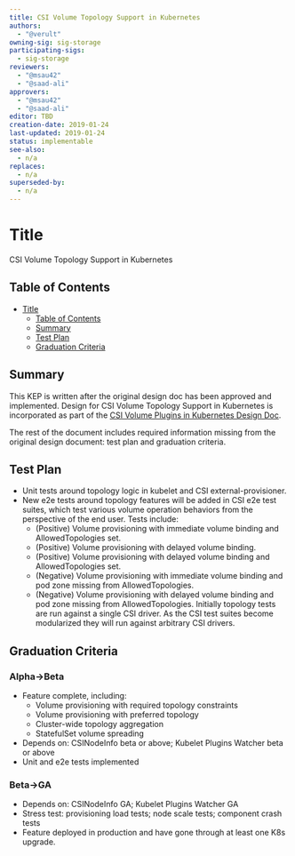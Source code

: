 ```yaml
---
title: CSI Volume Topology Support in Kubernetes
authors:
  - "@verult"
owning-sig: sig-storage
participating-sigs:
  - sig-storage
reviewers:
  - "@msau42"
  - "@saad-ali"
approvers:
  - "@msau42"
  - "@saad-ali"
editor: TBD
creation-date: 2019-01-24
last-updated: 2019-01-24
status: implementable
see-also:
  - n/a
replaces:
  - n/a
superseded-by:
  - n/a
---
```


# Title

CSI Volume Topology Support in Kubernetes

## Table of Contents

  * [Title](#title)
      * [Table of Contents](#table-of-contents)
      * [Summary](#summary)
      * [Test Plan](#test-plan)
      * [Graduation Criteria](#graduation-criteria)

## Summary

This KEP is written after the original design doc has been approved and implemented. Design for CSI Volume Topology Support in Kubernetes is incorporated as part of the [CSI Volume Plugins in Kubernetes Design Doc](https://github.com/kubernetes/community/blob/master/contributors/design-proposals/storage/container-storage-interface.md).

The rest of the document includes required information missing from the original design document: test plan and graduation criteria.

## Test Plan
* Unit tests around topology logic in kubelet and CSI external-provisioner.
* New e2e tests around topology features will be added in CSI e2e test suites, which test various volume operation behaviors from the perspective of the end user. Tests include:
  * (Positive) Volume provisioning with immediate volume binding and AllowedTopologies set.
  * (Positive) Volume provisioning with delayed volume binding.
  * (Positive) Volume provisioning with delayed volume binding and AllowedTopologies set.
  * (Negative) Volume provisioning with immediate volume binding and pod zone missing from AllowedTopologies.
  * (Negative) Volume provisioning with delayed volume binding and pod zone missing from AllowedTopologies.
Initially topology tests are run against a single CSI driver. As the CSI test suites become modularized they will run against arbitrary CSI drivers.

## Graduation Criteria

### Alpha->Beta

* Feature complete, including:
  * Volume provisioning with required topology constraints
  * Volume provisioning with preferred topology
  * Cluster-wide topology aggregation
  * StatefulSet volume spreading
* Depends on: CSINodeInfo beta or above; Kubelet Plugins Watcher beta or above
* Unit and e2e tests implemented

### Beta->GA

* Depends on: CSINodeInfo GA; Kubelet Plugins Watcher GA
* Stress test: provisioning load tests; node scale tests; component crash tests
* Feature deployed in production and have gone through at least one K8s upgrade.
